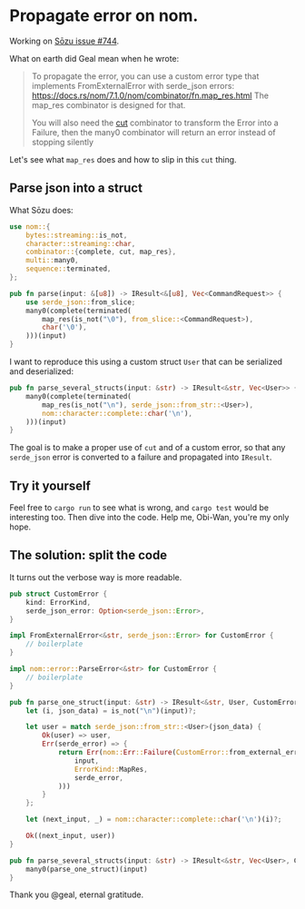 # Propagate error on nom.

Working on [Sōzu issue #744](https://github.com/sozu-proxy/sozu/issues/744).

What on earth did Geal mean when he wrote:

> To propagate the error, you can use a custom error type that implements
> FromExternalError with serde_json errors: https://docs.rs/nom/7.1.0/nom/combinator/fn.map_res.html
> The map_res combinator is designed for that.
>
> You will also need the [cut](https://docs.rs/nom/7.1.0/nom/combinator/fn.cut.html)
> combinator to transform the Error into a Failure,
> then the many0 combinator will return an error instead of stopping silently

Let's see what `map_res` does and how to slip in this `cut` thing.

## Parse json into a struct

What Sōzu does:

```rust
use nom::{
    bytes::streaming::is_not,
    character::streaming::char,
    combinator::{complete, cut, map_res},
    multi::many0,
    sequence::terminated,
};

pub fn parse(input: &[u8]) -> IResult<&[u8], Vec<CommandRequest>> {
    use serde_json::from_slice;
    many0(complete(terminated(
        map_res(is_not("\0"), from_slice::<CommandRequest>),
        char('\0'),
    )))(input)
}
```

I want to reproduce this using a custom struct `User` that can be serialized and deserialized:

```rust
pub fn parse_several_structs(input: &str) -> IResult<&str, Vec<User>> {
    many0(complete(terminated(
        map_res(is_not("\n"), serde_json::from_str::<User>),
        nom::character::complete::char('\n'),
    )))(input)
}
```

The goal is to make a proper use of `cut` and of a custom error,
so that any `serde_json` error is converted to a failure and propagated into `IResult`.

## Try it yourself

Feel free to `cargo run` to see what is wrong, and `cargo test` would be interesting too.
Then dive into the code. Help me, Obi-Wan, you're my only hope.

## The solution: split the code

It turns out the verbose way is more readable.

```rust
pub struct CustomError {
    kind: ErrorKind,
    serde_json_error: Option<serde_json::Error>,
}

impl FromExternalError<&str, serde_json::Error> for CustomError {
    // boilerplate
}

impl nom::error::ParseError<&str> for CustomError {
    // boilerplate
}

pub fn parse_one_struct(input: &str) -> IResult<&str, User, CustomError> {
    let (i, json_data) = is_not("\n")(input)?;

    let user = match serde_json::from_str::<User>(json_data) {
        Ok(user) => user,
        Err(serde_error) => {
            return Err(nom::Err::Failure(CustomError::from_external_error(
                input,
                ErrorKind::MapRes,
                serde_error,
            )))
        }
    };

    let (next_input, _) = nom::character::complete::char('\n')(i)?;

    Ok((next_input, user))
}

pub fn parse_several_structs(input: &str) -> IResult<&str, Vec<User>, CustomError> {
    many0(parse_one_struct)(input)
}
```

Thank you @geal, eternal gratitude.